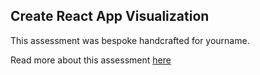 ## Create React App Visualization

This assessment was bespoke handcrafted for yourname.

Read more about this assessment [here](https://react.eogresources.com)
